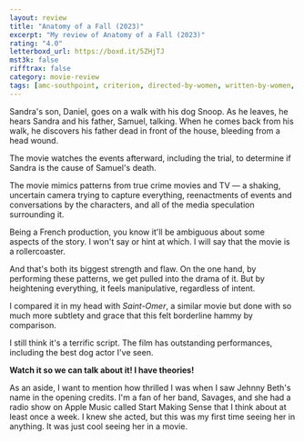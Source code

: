 ```yaml
---
layout: review
title: "Anatomy of a Fall (2023)"
excerpt: "My review of Anatomy of a Fall (2023)"
rating: "4.0"
letterboxd_url: https://boxd.it/5ZHjTJ
mst3k: false
rifftrax: false
category: movie-review
tags: [amc-southpoint, criterion, directed-by-women, written-by-women, queer]
---
```


Sandra's son, Daniel, goes on a walk with his dog Snoop. As he leaves, he hears Sandra and his father, Samuel, talking. When he comes back from his walk, he discovers his father dead in front of the house, bleeding from a head wound.

The movie watches the events afterward, including the trial, to determine if Sandra is the cause of Samuel's death.

The movie mimics patterns from true crime movies and TV — a shaking, uncertain camera trying to capture everything, reenactments of events and conversations by the characters, and all of the media speculation surrounding it.

Being a French production, you know it'll be ambiguous about some aspects of the story. I won't say or hint at which. I will say that the movie is a rollercoaster.

And that's both its biggest strength and flaw. On the one hand, by performing these patterns, we get pulled into the drama of it. But by heightening everything, it feels manipulative, regardless of intent.

I compared it in my head with <i>Saint-Omer</i>, a similar movie but done with so much more subtlety and grace that this felt borderline hammy by comparison.

I still think it's a terrific script. The film has outstanding performances, including the best dog actor I've seen.

<b>Watch it so we can talk about it! I have theories!</b>

As an aside, I want to mention how thrilled I was when I saw Jehnny Beth's name in the opening credits. I'm a fan of her band, Savages, and she had a radio show on Apple Music called Start Making Sense that I think about at least once a week. I knew she acted, but this was my first time seeing her in anything. It was just cool seeing her in a movie.
